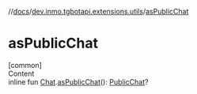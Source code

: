 //[docs](../../index.md)/[dev.inmo.tgbotapi.extensions.utils](index.md)/[asPublicChat](as-public-chat.md)



# asPublicChat  
[common]  
Content  
inline fun [Chat](../dev.inmo.tgbotapi.types.chat.abstracts/-chat/index.md).[asPublicChat](as-public-chat.md)(): [PublicChat](../dev.inmo.tgbotapi.types.chat.abstracts/-public-chat/index.md)?  



